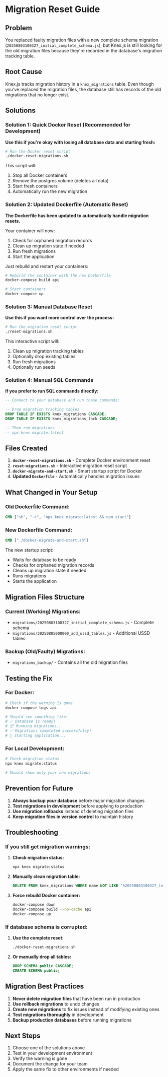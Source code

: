 # Migration Reset Guide

## Problem
You replaced faulty migration files with a new complete schema migration (`20250803100327_initial_complete_schema.js`), but Knex.js is still looking for the old migration files because they're recorded in the database's migration tracking table.

## Root Cause
Knex.js tracks migration history in a `knex_migrations` table. Even though you've replaced the migration files, the database still has records of the old migrations that no longer exist.

## Solutions

### Solution 1: Quick Docker Reset (Recommended for Development)

**Use this if you're okay with losing all database data and starting fresh:**

```bash
# Run the Docker reset script
./docker-reset-migrations.sh
```

This script will:
1. Stop all Docker containers
2. Remove the postgres volume (deletes all data)
3. Start fresh containers
4. Automatically run the new migration

### Solution 2: Updated Dockerfile (Automatic Reset)

**The Dockerfile has been updated to automatically handle migration resets.**

Your container will now:
1. Check for orphaned migration records
2. Clean up migration state if needed
3. Run fresh migrations
4. Start the application

Just rebuild and restart your containers:

```bash
# Rebuild the container with the new Dockerfile
docker-compose build api

# Start containers
docker-compose up
```

### Solution 3: Manual Database Reset

**Use this if you want more control over the process:**

```bash
# Run the migration reset script
./reset-migrations.sh
```

This interactive script will:
1. Clean up migration tracking tables
2. Optionally drop existing tables
3. Run fresh migrations
4. Optionally run seeds

### Solution 4: Manual SQL Commands

**If you prefer to run SQL commands directly:**

```sql
-- Connect to your database and run these commands:

-- Drop migration tracking tables
DROP TABLE IF EXISTS knex_migrations CASCADE;
DROP TABLE IF EXISTS knex_migrations_lock CASCADE;

-- Then run migrations
-- npx knex migrate:latest
```

## Files Created

1. **`docker-reset-migrations.sh`** - Complete Docker environment reset
2. **`reset-migrations.sh`** - Interactive migration reset script
3. **`docker-migrate-and-start.sh`** - Smart startup script for Docker
4. **Updated `Dockerfile`** - Automatically handles migration issues

## What Changed in Your Setup

### Old Dockerfile Command:
```dockerfile
CMD ["sh", "-c", "npx knex migrate:latest && npm start"]
```

### New Dockerfile Command:
```dockerfile
CMD ["./docker-migrate-and-start.sh"]
```

The new startup script:
- Waits for database to be ready
- Checks for orphaned migration records
- Cleans up migration state if needed
- Runs migrations
- Starts the application

## Migration Files Structure

### Current (Working) Migrations:
- `migrations/20250803100327_initial_complete_schema.js` - Complete schema
- `migrations/20250805000000_add_ussd_tables.js` - Additional USSD tables

### Backup (Old/Faulty) Migrations:
- `migrations_backup/` - Contains all the old migration files

## Testing the Fix

### For Docker:
```bash
# Check if the warning is gone
docker-compose logs api

# Should see something like:
# ✅ Database is ready!
# 📦 Running migrations...
# ✅ Migrations completed successfully!
# 🚀 Starting application...
```

### For Local Development:
```bash
# Check migration status
npx knex migrate:status

# Should show only your new migrations
```

## Prevention for Future

1. **Always backup your database** before major migration changes
2. **Test migrations in development** before applying to production
3. **Use migration rollbacks** instead of deleting migration files
4. **Keep migration files in version control** to maintain history

## Troubleshooting

### If you still get migration warnings:

1. **Check migration status:**
   ```bash
   npx knex migrate:status
   ```

2. **Manually clean migration table:**
   ```sql
   DELETE FROM knex_migrations WHERE name NOT LIKE '%20250803100327_initial_complete_schema%' AND name NOT LIKE '%20250805000000_add_ussd_tables%';
   ```

3. **Force rebuild Docker container:**
   ```bash
   docker-compose down
   docker-compose build --no-cache api
   docker-compose up
   ```

### If database schema is corrupted:

1. **Use the complete reset:**
   ```bash
   ./docker-reset-migrations.sh
   ```

2. **Or manually drop all tables:**
   ```sql
   DROP SCHEMA public CASCADE;
   CREATE SCHEMA public;
   ```

## Migration Best Practices

1. **Never delete migration files** that have been run in production
2. **Use rollback migrations** to undo changes
3. **Create new migrations** to fix issues instead of modifying existing ones
4. **Test migrations thoroughly** in development
5. **Backup production databases** before running migrations

## Next Steps

1. Choose one of the solutions above
2. Test in your development environment
3. Verify the warning is gone
4. Document the change for your team
5. Apply the same fix to other environments if needed
